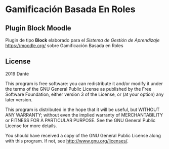 # Gamificación Basada En Roles #
## Plugin Block Moodle ##

Plugin de tipo **Block** elaborado para el *Sistema de Gestión de Aprendizaje* <https://moodle.org/> sobre Gamificación Basada en Roles
## License ##

2019 Dante

This program is free software: you can redistribute it and/or modify it under
the terms of the GNU General Public License as published by the Free Software
Foundation, either version 3 of the License, or (at your option) any later
version.

This program is distributed in the hope that it will be useful, but WITHOUT ANY
WARRANTY; without even the implied warranty of MERCHANTABILITY or FITNESS FOR A
PARTICULAR PURPOSE.  See the GNU General Public License for more details.

You should have received a copy of the GNU General Public License along with
this program.  If not, see <http://www.gnu.org/licenses/>.

